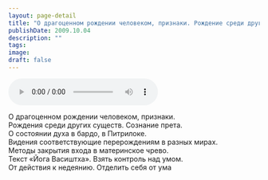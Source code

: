 ```yaml
---
layout: page-detail
title: "О драгоценном рождении человеком, признаки. Рождение среди других существ"
publishDate: 2009.10.04
description: ""
tags:
image:
draft: false
---
```


<audio title="2009.10.04 - О драгоценном рождении человеком, признаки. Рождение среди других существ.mp3" src="https://filer-api.advayta.org/v1.0/public/files/75156" controls=""></audio>

 О драгоценном рождении человеком, признаки.  
 Рождения среди других существ. Сознание прета.  
 О состоянии духа в бардо, в Питрилоке.  
 Видения соответствующие перерождениям в разных мирах.  
 Методы закрытия входа в материнское чрево.  
 Текст «Йога Васиштха». Взять контроль над умом.  
 От действия к недеянию. Отделить себя от ума   

  
